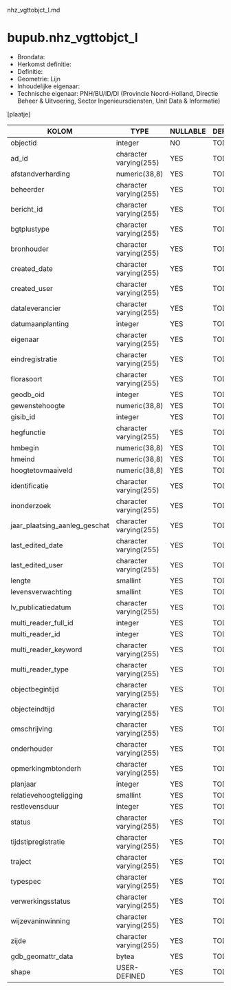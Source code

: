 nhz_vgttobjct_l.md

# bupub.nhz_vgttobjct_l


* Brondata: 
* Herkomst definitie: 
* Definitie: 
* Geometrie: Lijn
* Inhoudelijke eigenaar: 
* Technische eigenaar: PNH/BU/ID/DI (Provincie Noord-Holland, Directie Beheer & Uitvoering, Sector Ingenieursdiensten, Unit Data & Informatie)

[plaatje]


|KOLOM                            |TYPE                       |NULLABLE|DEFINITIE|
|------                           |----                       |-----   |-----    |
|objectid                         |integer                    |NO      |TODO|
|ad_id                            |character varying(255)     |YES     |TODO|
|afstandverharding                |numeric(38,8)              |YES     |TODO|
|beheerder                        |character varying(255)     |YES     |TODO|
|bericht_id                       |character varying(255)     |YES     |TODO|
|bgtplustype                      |character varying(255)     |YES     |TODO|
|bronhouder                       |character varying(255)     |YES     |TODO|
|created_date                     |character varying(255)     |YES     |TODO|
|created_user                     |character varying(255)     |YES     |TODO|
|dataleverancier                  |character varying(255)     |YES     |TODO|
|datumaanplanting                 |integer                    |YES     |TODO|
|eigenaar                         |character varying(255)     |YES     |TODO|
|eindregistratie                  |character varying(255)     |YES     |TODO|
|florasoort                       |character varying(255)     |YES     |TODO|
|geodb_oid                        |integer                    |YES     |TODO|
|gewenstehoogte                   |numeric(38,8)              |YES     |TODO|
|gisib_id                         |integer                    |YES     |TODO|
|hegfunctie                       |character varying(255)     |YES     |TODO|
|hmbegin                          |numeric(38,8)              |YES     |TODO|
|hmeind                           |numeric(38,8)              |YES     |TODO|
|hoogtetovmaaiveld                |numeric(38,8)              |YES     |TODO|
|identificatie                    |character varying(255)     |YES     |TODO|
|inonderzoek                      |character varying(255)     |YES     |TODO|
|jaar_plaatsing_aanleg_geschat    |character varying(255)     |YES     |TODO|
|last_edited_date                 |character varying(255)     |YES     |TODO|
|last_edited_user                 |character varying(255)     |YES     |TODO|
|lengte                           |smallint                   |YES     |TODO|
|levensverwachting                |smallint                   |YES     |TODO|
|lv_publicatiedatum               |character varying(255)     |YES     |TODO|
|multi_reader_full_id             |integer                    |YES     |TODO|
|multi_reader_id                  |integer                    |YES     |TODO|
|multi_reader_keyword             |character varying(255)     |YES     |TODO|
|multi_reader_type                |character varying(255)     |YES     |TODO|
|objectbegintijd                  |character varying(255)     |YES     |TODO|
|objecteindtijd                   |character varying(255)     |YES     |TODO|
|omschrijving                     |character varying(255)     |YES     |TODO|
|onderhouder                      |character varying(255)     |YES     |TODO|
|opmerkingmbtonderh               |character varying(255)     |YES     |TODO|
|planjaar                         |integer                    |YES     |TODO|
|relatievehoogteligging           |smallint                   |YES     |TODO|
|restlevensduur                   |integer                    |YES     |TODO|
|status                           |character varying(255)     |YES     |TODO|
|tijdstipregistratie              |character varying(255)     |YES     |TODO|
|traject                          |character varying(255)     |YES     |TODO|
|typespec                         |character varying(255)     |YES     |TODO|
|verwerkingsstatus                |character varying(255)     |YES     |TODO|
|wijzevaninwinning                |character varying(255)     |YES     |TODO|
|zijde                            |character varying(255)     |YES     |TODO|
|gdb_geomattr_data                |bytea                      |YES     |TODO|
|shape                            |USER-DEFINED               |YES     |TODO|

